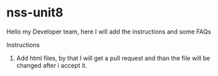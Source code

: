 # nss-unit8

Hello my Developer team, here I will add the instructions and some FAQs

Instructions
1. Add html files, by that I will get a pull request and than the file will be changed after i accept it.
